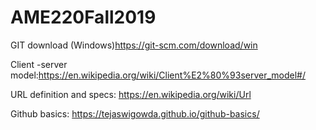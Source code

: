 # AME220Fall2019

GIT download (Windows)https://git-scm.com/download/win

Client -server model:https://en.wikipedia.org/wiki/Client%E2%80%93server_model#/

URL definition and specs: https://en.wikipedia.org/wiki/Url

Github basics: https://tejaswigowda.github.io/github-basics/


